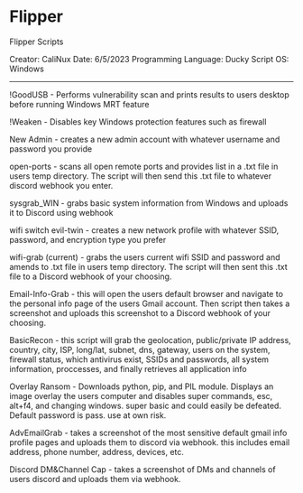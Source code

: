 # Flipper
Flipper Scripts

Creator: CaliNux
Date: 6/5/2023
Programming Language: Ducky Script
OS: Windows

_______________________________________________________________

!GoodUSB - Performs vulnerability scan and prints results to users desktop before running Windows MRT feature

!Weaken - Disables key Windows protection features such as firewall

New Admin - creates a new admin account with whatever username and password you provide

open-ports - scans all open remote ports and provides list in a .txt file in users temp directory. The script will then send this .txt file to whatever discord webhook you enter.

sysgrab_WIN - grabs basic system information from Windows and uploads it to Discord using webhook

wifi switch evil-twin - creates a new network profile with whatever SSID, password, and encryption type you prefer

wifi-grab (current) - grabs the users current wifi SSID and password and amends to .txt file in users temp directory. The script will then sent this .txt file to a Discord webhook of your choosing.

Email-Info-Grab - this will open the users default browser and navigate to the personal info page of the users Gmail account. Then script then takes a screenshot and uploads this screenshot to a Discord webhook of your choosing.

BasicRecon - this script will grab the geolocation, public/private IP address, country, city, ISP, long/lat, subnet, dns, gateway, users on the system, firewall status, which antivirus exist, SSIDs and passwords, all system information, proccesses, and finally retrieves all application info

Overlay Ransom - Downloads python, pip, and PIL module. Displays an image overlay the users computer and disables super commands, esc, alt+f4, and changing windows. super basic and could easily be defeated. Default password is pass. use at own risk.

AdvEmailGrab - takes a screenshot of the most sensitive default gmail info profile pages and uploads them to discord via webhook. this includes email address, phone number, address, devices, etc.

Discord DM&Channel Cap - takes a screenshot of DMs and channels of users discord and uploads them via webhook.
